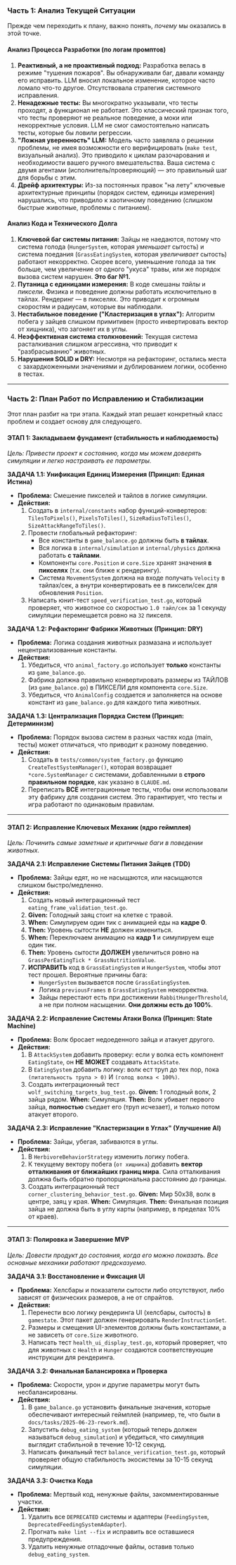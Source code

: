 ### **Часть 1: Анализ Текущей Ситуации**

Прежде чем переходить к плану, важно понять, *почему* мы оказались в этой точке.

#### **Анализ Процесса Разработки (по логам промптов)**

1.  **Реактивный, а не проактивный подход:** Разработка велась в режиме "тушения пожаров". Вы обнаруживали баг, давали команду его исправить. LLM вносил локальное изменение, которое часто ломало что-то другое. Отсутствовала стратегия системного исправления.
2.  **Ненадежные тесты:** Вы многократно указывали, что тесты проходят, а функционал не работает. Это классический признак того, что тесты проверяют не реальное поведение, а моки или некорректные условия. LLM не смог самостоятельно написать тесты, которые бы ловили регрессии.
3.  **"Ложная уверенность" LLM:** Модель часто заявляла о решении проблемы, не имея возможности его верифицировать (`make test`, визуальный анализ). Это приводило к циклам разочарования и необходимости вашего ручного вмешательства. Ваша система с двумя агентами (исполнитель/проверяющий) — это правильный шаг для борьбы с этим.
4.  **Дрейф архитектуры:** Из-за постоянных правок "на лету" ключевые архитектурные принципы (порядок систем, единицы измерения) нарушались, что приводило к хаотичному поведению (слишком быстрые животные, проблемы с питанием).

#### **Анализ Кода и Технического Долга**

1.  **Ключевой баг системы питания:** Зайцы не наедаются, потому что система голода (`HungerSystem`, которая *уменьшает* сытость) и система поедания (`GrassEatingSystem`, которая *увеличивает* сытость) работают некорректно. Скорее всего, уменьшение голода за тик больше, чем увеличение от одного "укуса" травы, или же порядок вызова систем нарушен. **Это баг №1.**
2.  **Путаница с единицами измерения:** В коде смешаны *тайлы* и *пиксели*. Физика и поведение должны работать исключительно в тайлах. Рендеринг — в пикселях. Это приводит к огромным скоростям и радиусам, которые вы наблюдали.
3.  **Нестабильное поведение ("Кластеризация в углах"):** Алгоритм побега у зайцев слишком примитивен (просто инвертировать вектор от хищника), что загоняет их в углы.
4.  **Неэффективная система столкновений:** Текущая система расталкивания слишком агрессивна, что приводит к "разбрасыванию" животных.
5.  **Нарушения SOLID и DRY:** Несмотря на рефакторинг, остались места с захардкоженными значениями и дублированием логики, особенно в тестах.

---

### **Часть 2: План Работ по Исправлению и Стабилизации**

Этот план разбит на три этапа. Каждый этап решает конкретный класс проблем и создает основу для следующего.

#### **ЭТАП 1: Закладываем фундамент (стабильность и наблюдаемость)**

*Цель: Привести проект к состоянию, когда мы можем доверять симуляции и легко настраивать ее параметры.*

**ЗАДАЧА 1.1: Унификация Единиц Измерения (Принцип: Единая Истина)**
-   **Проблема:** Смешение пикселей и тайлов в логике симуляции.
-   **Действия:**
    1.  Создать в `internal/constants` набор функций-конвертеров: `TilesToPixels()`, `PixelsToTiles()`, `SizeRadiusToTiles()`, `SizeAttackRangeToTiles()`.
    2.  Провести глобальный рефакторинг:
        *   Все константы в `game_balance.go` должны быть **в тайлах**.
        *   Вся логика в `internal/simulation` и `internal/physics` должна работать **с тайлами**.
        *   Компоненты `core.Position` и `core.Size` хранят значения **в пикселях** (т.к. они ближе к рендерингу).
        *   Система `MovementSystem` должна на входе получать `Velocity` в тайлах/сек, а внутри конвертировать ее в пиксели/сек для обновления `Position`.
    3.  Написать юнит-тест `speed_verification_test.go`, который проверяет, что животное со скоростью `1.0 тайл/сек` за 1 секунду симуляции перемещается ровно на `32` пикселя.

**ЗАДАЧА 1.2: Рефакторинг Фабрики Животных (Принцип: DRY)**
-   **Проблема:** Логика создания животных размазана и использует нецентрализованные константы.
-   **Действия:**
    1.  Убедиться, что `animal_factory.go` использует **только** константы из `game_balance.go`.
    2.  Фабрика должна правильно конвертировать размеры из ТАЙЛОВ (из `game_balance.go`) в ПИКСЕЛИ для компонента `core.Size`.
    3.  Убедиться, что `AnimalConfig` создается и заполняется на основе констант из `game_balance.go` для каждого типа животных.

**ЗАДАЧА 1.3: Централизация Порядка Систем (Принцип: Детерминизм)**
-   **Проблема:** Порядок вызова систем в разных частях кода (main, тесты) может отличаться, что приводит к разному поведению.
-   **Действия:**
    1.  Создать в `tests/common/system_factory.go` функцию `CreateTestSystemManager()`, которая возвращает `*core.SystemManager` с системами, добавленными в **строго правильном порядке**, как указано в `CLAUDE.md`.
    2.  Переписать **ВСЕ** интеграционные тесты, чтобы они использовали эту фабрику для создания систем. Это гарантирует, что тесты и игра работают по одинаковым правилам.

---

#### **ЭТАП 2: Исправление Ключевых Механик (ядро геймплея)**

*Цель: Починить самые заметные и критичные баги в поведении животных.*

**ЗАДАЧА 2.1: Исправление Системы Питания Зайцев (TDD)**
-   **Проблема:** Зайцы едят, но не насыщаются, или насыщаются слишком быстро/медленно.
-   **Действия:**
    1.  Создать новый интеграционный тест `eating_frame_validation_test.go`.
    2.  **Given:** Голодный заяц стоит на клетке с травой.
    3.  **When:** Симулируем один тик с анимацией еды на **кадре 0**.
    4.  **Then:** Уровень сытости **НЕ** должен измениться.
    5.  **When:** Переключаем анимацию на **кадр 1** и симулируем еще один тик.
    6.  **Then:** Уровень сытости **ДОЛЖЕН** увеличиться ровно на `GrassPerEatingTick * GrassNutritionValue`.
    7.  **ИСПРАВИТЬ** код в `GrassEatingSystem` и `HungerSystem`, чтобы этот тест прошел. Вероятные причины бага:
        *   `HungerSystem` вызывается после `GrassEatingSystem`.
        *   Логика `previousFrames` в `GrassEatingSystem` некорректна.
        *   Зайцы перестают есть при достижении `RabbitHungerThreshold`, а не при полном насыщении. **Они должны есть до 100%**.

**ЗАДАЧА 2.2: Исправление Системы Атаки Волка (Принцип: State Machine)**
-   **Проблема:** Волк бросает недоеденного зайца и атакует другого.
-   **Действия:**
    1.  В `AttackSystem` добавить проверку: если у волка есть компонент `EatingState`, он **НЕ МОЖЕТ** создавать `AttackState`.
    2.  В `EatingSystem` добавить логику: волк ест труп до тех пор, пока `(питательность трупа > 0)` И `(голод волка < 100%)`.
    3.  Создать интеграционный тест `wolf_switching_targets_bug_test.go`. **Given:** 1 голодный волк, 2 зайца рядом. **When:** Симуляция. **Then:** Волк убивает первого зайца, **полностью** съедает его (труп исчезает), и только потом атакует второго.

**ЗАДАЧА 2.3: Исправление "Кластеризации в Углах" (Улучшение AI)**
-   **Проблема:** Зайцы, убегая, забиваются в углы.
-   **Действия:**
    1.  В `HerbivoreBehaviorStrategy` изменить логику побега.
    2.  К текущему вектору побега (`от хищника`) добавить **вектор отталкивания от ближайших границ мира**. Сила отталкивания должна быть обратно пропорциональна расстоянию до границы.
    3.  Создать интеграционный тест `corner_clustering_behavior_test.go`. **Given:** Мир 50x38, волк в центре, заяц у края. **When:** Симуляция. **Then:** Финальная позиция зайца не должна быть в углу карты (например, в пределах 10% от краев).

---

#### **ЭТАП 3: Полировка и Завершение MVP**

*Цель: Довести продукт до состояния, когда его можно показать. Все основные механики работают предсказуемо.*

**ЗАДАЧА 3.1: Восстановление и Фиксация UI**
-   **Проблема:** Хелсбары и показатели сытости либо отсутствуют, либо зависят от физических размеров, а не от спрайтов.
-   **Действия:**
    1.  Перенести всю логику рендеринга UI (хелсбары, сытость) в `gamestate`. Этот пакет должен генерировать `RenderInstructionSet`.
    2.  Размеры и смещения UI-элементов должны быть константами, а не зависеть от `core.Size` животного.
    3.  Написать тест `health_ui_display_test.go`, который проверяет, что для животных с `Health` и `Hunger` создаются соответствующие инструкции для рендеринга.

**ЗАДАЧА 3.2: Финальная Балансировка и Проверка**
-   **Проблема:** Скорости, урон и другие параметры могут быть несбалансированы.
-   **Действия:**
    1.  В `game_balance.go` установить финальные значения, которые обеспечивают интересный геймплей (например, те, что были в `docs/tasks/2025-06-23-rework.md`).
    2.  Запустить `debug_eating_system` (который теперь должен называться `debug_simulation`) и убедиться, что симуляция выглядит стабильной в течение 10-12 секунд.
    3.  Написать финальный тест `balance_verification_test.go`, который проверяет общую стабильность экосистемы за 10-15 секунд симуляции.

**ЗАДАЧА 3.3: Очистка Кода**
-   **Проблема:** Мертвый код, ненужные файлы, закомментированные участки.
-   **Действия:**
    1.  Удалить все `DEPRECATED` системы и адаптеры (`FeedingSystem`, `DeprecatedFeedingSystemAdapter`).
    2.  Прогнать `make lint --fix` и исправить все оставшиеся предупреждения.
    3.  Удалить ненужные отладочные файлы, оставив только `debug_eating_system`.
